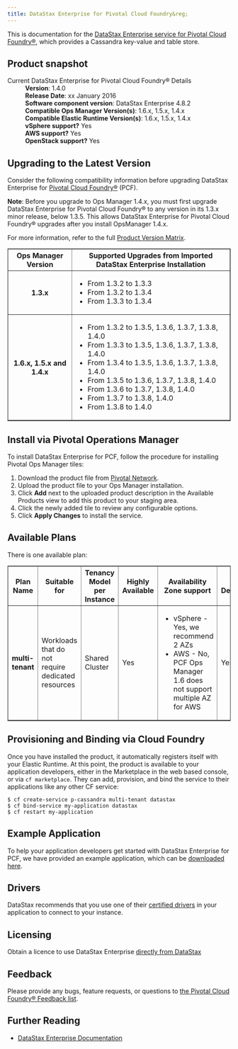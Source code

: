 ```yaml
---
title: DataStax Enterprise for Pivotal Cloud Foundry&reg;
---
```


This is documentation for the [DataStax Enterprise service for Pivotal Cloud Foundry&reg;](https://network.pivotal.io/products/p-cassandra), which provides a Cassandra key-value and table store.

## Product snapshot

<dl>
<dt>Current DataStax Enterprise for Pivotal Cloud Foundry&reg; Details</dt>
<dd><strong>Version</strong>: 1.4.0 </dd>
<dd><strong>Release Date</strong>: xx January 2016</dd>
<dd><strong>Software component version</strong>: DataStax Enterprise 4.8.2</dd>
<dd><strong>Compatible Ops Manager Version(s)</strong>: 1.6.x, 1.5.x, 1.4.x</dd>
<dd><strong>Compatible Elastic Runtime Version(s)</strong>: 1.6.x, 1.5.x, 1.4.x</dd>
<dd><strong>vSphere support?</strong> Yes</dd>
<dd><strong>AWS support?</strong> Yes</dd>
<dd><strong>OpenStack support?</strong> Yes</dd>
</dl>

## Upgrading to the Latest Version

Consider the following compatibility information before upgrading DataStax Enterprise for [Pivotal Cloud Foundry&reg;](https://network.pivotal.io/products/pivotal-cf) (PCF).

<p class="note"><strong>Note</strong>: Before you upgrade to Ops Manager 1.4.x, you must first upgrade DataStax Enterprise for Pivotal Cloud Foundry&reg; to any version in its 1.3.x minor release, below 1.3.5. This allows DataStax Enterprise for Pivotal Cloud Foundry&reg; upgrades after you install OpsManager 1.4.x. </p>

For more information, refer to the full [Product Version Matrix](../compatibility-matrix.pdf).

<table border="1" class="nice">
<tr>
  <th>Ops Manager Version</th>
  <th>Supported Upgrades from Imported DataStax Enterprise Installation</th>
</tr>
<tr>
  <th>1.3.x</th>
  <td><ul>
      <li>From 1.3.2 to 1.3.3</li>
      <li>From 1.3.2 to 1.3.4</li>
      <li>From 1.3.3 to 1.3.4</li>
    </ul>
  </td>
</tr>
<tr>
  <th>1.6.x, 1.5.x and 1.4.x</th>
  <td><ul>
      <li>From 1.3.2 to 1.3.5, 1.3.6, 1.3.7, 1.3.8, 1.4.0</li>    
      <li>From 1.3.3 to 1.3.5, 1.3.6, 1.3.7, 1.3.8, 1.4.0</li>
      <li>From 1.3.4 to 1.3.5, 1.3.6, 1.3.7, 1.3.8, 1.4.0</li>
      <li>From 1.3.5 to 1.3.6, 1.3.7, 1.3.8, 1.4.0</li>
      <li>From 1.3.6 to 1.3.7, 1.3.8, 1.4.0</li>
      <li>From 1.3.7 to 1.3.8, 1.4.0</li>
      <li>From 1.3.8 to 1.4.0</li>
    </ul>
  </td>
</tr>
</table>

## Install via Pivotal Operations Manager

To install DataStax Enterprise for PCF, follow the procedure for installing Pivotal Ops Manager tiles:

1. Download the product file from [Pivotal Network](https://network.pivotal.io/).
1. Upload the product file to your Ops Manager installation.
1. Click **Add** next to the uploaded product description in the Available Products view to add this product to your staging area.
1. Click the newly added tile to review any configurable options.
1. Click **Apply Changes** to install the service.

## Available Plans

There is one available plan:

<table border="1" class="nice">
<tr>
<th><strong>Plan Name</strong></th>
<th><strong>Suitable for</strong></th>
<th><strong>Tenancy Model per Instance</strong></th>
<th><strong>Highly Available</strong></th>
<th><strong>Availability Zone support</strong></th>
<th><strong>Rolling Deployments</strong></th>
<th><strong>Operational Monitoring & Logging</strong></th>
<th><strong>Backup Functionality</strong></th>
</tr>

<tr>
<td><b>multi-tenant</b></td>
<td>Workloads that do not require dedicated resources</td>
<td>Shared Cluster</td>
<td>Yes</td>
<td>
  <ul>
    <li>vSphere - Yes, we recommend 2 AZs</li>
    <li>AWS - No, PCF Ops Manager 1.6 does not support multiple AZ for AWS</li>
  </ul>
</td>
<td>Yes</td>
<td>Syslog for all components</td>
<td>Can be enabled by the Operator in DataStax OpsCenter</td>
</tr>

</table>

## Provisioning and Binding via Cloud Foundry

Once you have installed the product, it automatically registers itself with your Elastic Runtime. At this point, the product is available to your application developers, either in the Marketplace in the web based console, or via `cf marketplace`. They can add, provision, and bind the service to their applications like any other CF service:

```
$ cf create-service p-cassandra multi-tenant datastax
$ cf bind-service my-application datastax
$ cf restart my-application
```

## Example Application

To help your application developers get started with DataStax Enterprise for PCF, we have provided an example application, which can be [downloaded here](https://github.com/pivotal-cf/cf-cassandra-example-app/archive/master.zip).

## Drivers
DataStax recommends that you use one of their [certified drivers](http://www.datastax.com/download#dl-datastax-drivers) in your application to connect to your instance.

## Licensing
Obtain a licence to use DataStax Enterprise [directly from DataStax](http://www.datastax.com/company#contact)

## Feedback

Please provide any bugs, feature requests, or questions to [the Pivotal Cloud Foundry&reg; Feedback list](mailto:pivotal-cf-feedback@pivotal.io).

## Further Reading

* [DataStax Enterprise Documentation](http://www.datastax.com/docs)
